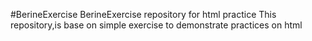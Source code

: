 
#BerineExercise
BerineExercise repository for html practice
This repository,is base on simple exercise to demonstrate practices on html
